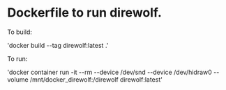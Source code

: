 # Dockerfile to run direwolf.

To build:

'docker build --tag direwolf:latest .'

To run:

'docker container run -it --rm --device /dev/snd --device /dev/hidraw0 --volume /mnt/docker_direwolf:/direwolf direwolf:latest'
